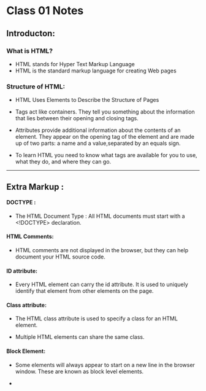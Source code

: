 # Class 01 Notes

## Introducton:

### What is HTML?
   * HTML stands for Hyper Text Markup Language
   * HTML is the standard markup language for creating Web pages

### Structure of HTML:

* HTML Uses Elements to Describe the Structure of Pages

* Tags act like containers. They tell you something about the information that lies between their opening and  closing tags.

* Attributes provide additional information about the contents of an element. They appear on the opening tag of the element and are made up of two parts: a name and a value,separated by an equals sign.

* To learn HTML you need to know what tags are
available for you to use, what they do, and where they
can go.

<!--
Simple HTML Code:
<!DOCTYPE html>
<html>
<head>
<title>Page Title</title>
</head>
<body>

<h1>My First Heading</h1>
<p>My first paragraph.</p>

</body>
</html>
-->

*************************************************************************

## Extra Markup :

#### DOCTYPE :
    
* The HTML Document Type : All HTML documents must start with a <!DOCTYPE> declaration.

#### HTML Comments:

* HTML comments are not displayed in the browser, but they can help document your HTML source code.
<!-- Write your comments here -->

#### ID attribute:

* Every HTML element can carry the id attribute. It is used to uniquely identify that element from other  elements on the page.

<!-- <h1 id="myHeader">My Header</h1> -->

#### Class attribute:

* The HTML class attribute is used to specify a class for an HTML element.

* Multiple HTML elements can share the same class.

<!-- <p class="important admittance">Hours: 10:00 – 18:00
(No admittance after 17:30)</p> -->

#### Block Element:

* Some elements will always appear to start on a new line in the browser window. These are known as block level elements.

* <!-- Examples of block elements are <h1>, <p>, <ul>, and <li>. __>

#### Inline Element:

* Some elements will always appear to continue on the same line as their neighbouring elements. These are known as inline elements.

* Examples of inline elements are <a>, <b>, <em>, and <img>.

* <div> block-elements : The <div> element allows you to group a set of elements together in one block-level   box.
 
* <iframe> An iframe is like a little window that has been cut into your page — and in that window you can see another page. The term iframe is an abbreviation of inline frame.

* src :The src attribute specifies the URL of the page to show in the frame.

* height : The height attribute specifies the height of the iframe in pixels.

* width : The width attribute specifies the width of the iframe in pixels.

* <meta> :The <meta> element lives inside the <head> element and contains information about that web page.

* Escape characters are used to include special characters in your pages such as <, >, and ©.

*************************************************************************************************************

## HTML5 Layout:

#### Headers & Footers:

<header> <footer>
* The <header> and <footer> elements can be used for:
●● The main header or footer that appears at the top or bottom of every page on the site.
●● A header or footer for an individual <article> or <section> within the page.

#### Navigation:

<nav>
* The <nav> element is used to contain the major navigational blocks on the site such as the primary site navigation.

#### Articles:

<article>
* The <article> element acts as a container for any section of a page that could stand alone and potentially be syndicated.

#### Section:

<section>
* The <section> element groups related content together, andvtypically each section would have its own heading.

#### Figures

<figure> <figcaption>
* It can be used to contain any content that is referenced from the main flow of an article (not just images).


*******************************************************************************************************************************************************


## Process & Design:

* It's important to understand w XX ho your target audience is, why they would come to your site, what information they want to find and when they are likely to return.

#### Site maps:

* Site maps allow you to plan the structure of a site.

#### wireframe:

* A wireframe is a simple sketch of the key information that needs to go on each page of a site. It shows the hierarchy of the information and how much space it might require.

![ExampleWireFrame](https://i.pinimg.com/originals/c3/de/24/c3de24c8c79004b349f12052f76d70b0.png)

* The primary aim of any kind of visual design is to communicate. Organizing and prioritizing information on a page helps users understand its importance and what order to read it in.

#### Visual hierarchy :

* Most web users do not read entire pages. Rather, they skim to find information. You can use contrast to create a visual hierarchy that gets across your key message and helps users find what they are looking for:

1. size
2. color
3. style
4. Images

* When making sense of a design, we tend to organize visual elements into groups. Grouping related pieces of information together can make a design easier to comprehend. Here are some ways this can be achieved:

1. Proximity
2. Closure
3. Continuance
4. White Space
5. Color
6. Borders

***************************************************************************************************************


## JafaScript Introduction 

* JafaScript is a series of instructions that a coputer can follow to acheive a goal

*  JavaScript is the world's most popular programming language.

* JavaScript is the programming language of the Web.

* JavaScript is easy to learn.


#### JafaScript makes WebPages More interactive by:

1. Access Content
2. Modify Content
3. Program Rules
4. React to Events

* To approch writing a scriot, break down your goal into a series of tasks and then work out eash step needed to complete that task ( using flow chart)
 

#### An expression evaluates into a single value, there are tow expressions :

1. Expression that assign a value to a variable
2. Expression that use two or more values to a return a single value


#### Functions:

* Function let us  group a sereies of statement together to perform specific task.

* To create a Function, give it a name and then write the statements needed to acheive its task inside the curly braces.

#### HTML  is a content Layer 

* This is where the content of the page lives 
* The HTML gives the page structure and adds semantics.

#### CSS is a presentaion Layer

* The CSS enhances the HTML page with rules that state how the HTML content is presented (backgrounds, borders, box dimensions, colors, fonts, etc.) 

#### JavaScript is Behavior Layer

* This is where we can change how the page behaves, adding interactivity. 

#### PLACING THE SCRIPT IN THE PAGE 

* You may see JavaScript in the HTML between opening <script> and closing </script> tags

#### Statments :

* is a series of instructions that a computer can follow one-by-one.


#### JavaScript Case Sensitive:

* JavaScript is case sensitive so hourNow means something different to HourNow or HOURNOW. 

#### Comments:

* to explain what your code does.They help make your code easier to read and understand.
This can help you and others who read your code. 

#### Variables:

* A script will have to temporarily store the bits of information it needs to do its job. It can store this
data in variables

* A variable is a good name for this concept because the data storedin a variable can change (or vary)each time a script runs. 
  
  #### Data Type:
  
  1. String Data type
  2. Numeric Data type
  3. Boolean Data type


#### You may see JavaScript in the HTML between opening <script> and closing </script> tags


**Thank You**

**Sukina AbuHammad**





